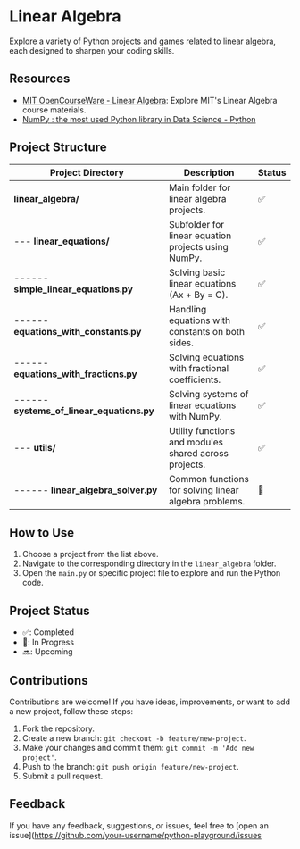# Linear Algebra

Explore a variety of Python projects and games related to linear algebra, each designed to sharpen your coding skills.

## Resources

- [MIT OpenCourseWare - Linear Algebra](https://math.mit.edu/~gs/everyone/): Explore MIT's Linear Algebra course materials.
- [NumPy : the most used Python library in Data Science - Python]([https://math.mit.edu/~gs/everyone/](https://datascientest.com/en/numpy-the-python-library-in-data-science))

## Project Structure

| Project Directory                        | Description                                             | Status |
| ---------------------------------------- | ------------------------------------------------------- | ------ |
| **linear_algebra/**                      | Main folder for linear algebra projects.                | ✅     |
| --- **linear_equations/**                | Subfolder for linear equation projects using NumPy.     | ✅     |
| ------ **simple_linear_equations.py**    | Solving basic linear equations (Ax + By = C).           | ✅     |
| ------ **equations_with_constants.py**   | Handling equations with constants on both sides.        | ✅     |
| ------ **equations_with_fractions.py**   | Solving equations with fractional coefficients.         | ✅     |
| ------ **systems_of_linear_equations.py**| Solving systems of linear equations with NumPy.          | ✅     |
| --- **utils/**                           | Utility functions and modules shared across projects.   | ✅     |
| ------ **linear_algebra_solver.py**      | Common functions for solving linear algebra problems.    | 🔘     |

## How to Use

1. Choose a project from the list above.
2. Navigate to the corresponding directory in the `linear_algebra` folder.
3. Open the `main.py` or specific project file to explore and run the Python code.

## Project Status

- ✅: Completed
- 🔘: In Progress
- 🔜: Upcoming

## Contributions

Contributions are welcome! If you have ideas, improvements, or want to add a new project, follow these steps:

1. Fork the repository.
2. Create a new branch: `git checkout -b feature/new-project`.
3. Make your changes and commit them: `git commit -m 'Add new project'`.
4. Push to the branch: `git push origin feature/new-project`.
5. Submit a pull request.

## Feedback

If you have any feedback, suggestions, or issues, feel free to [open an issue](https://github.com/your-username/python-playground/issues
